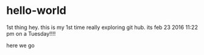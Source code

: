 # hello-world
1st thing
hey.
this is my 1st time really exploring git hub.
its feb 23 2016 11:22 pm on a Tuesday!!!!

here we go
